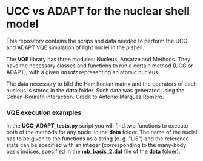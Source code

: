 # UCC vs ADAPT for the nuclear shell model

This repository contains the scrips and data needed to perform the UCC and ADAPT VQE simulation of light 
nuclei in the *p* shell.

The **VQE** library has three modules: Nucleus, Ansatze and Methods. They have the necessary classes 
and functions to run a certain method (UCC or ADAPT), with a given *ansatz* representing an atomic nucleus.

The data necessary to bild the Hamiltonian matrix and the operators of each nucleus is stored in the **data** folder.
Such data was generated using the Cohen-Kourath interaction. Credit to Antonio Márquez Romero.

### VQE execution examples
In the **UCC_ADAPT_tests.py** script you will find two functions to execute both of the methods for any 
nuclei in the **data** folder. The name of the nuclei has to be given to the functions as a string (e. g. "Li6") 
and the reference state can be specified with an integer (corresponding to the many-body basis indices, 
specified in the **mb_basis_2.dat** file of the **data** folder).

